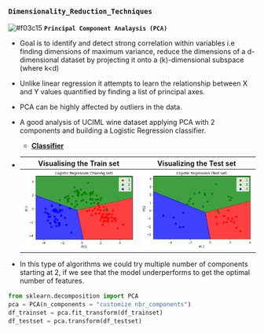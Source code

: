 ### `Dimensionality_Reduction_Techniques`

![#f03c15](https://via.placeholder.com/15/f03c15/000000?text=+) **`Principal Component Analaysis (PCA)`**

- Goal is to identify and detect strong correlation within variables i.e finding dimensions of maximum variance, reduce the dimensions of a d-dimensional dataset by projecting it onto a (k)-dimensional subspace (where k<d)
- Unlike linear regression it attempts to learn the relationship between X and Y values quantified by finding a list of principal axes.
- PCA can be highly affected by outliers in the data.
- A good analysis of UCIML wine dataset applying PCA with 2 components and building a Logistic Regression classifier.
  - [**Classifier**](https://github.com/kuta-ndze/Dimensionality_Reduction_Techniques/blob/main/PCA/PCA.py)
- |                                             **Visualising the Train set**                                              |                                            **Visualizing the Test set**                                            |
  | :--------------------------------------------------------------------------------------------------------------------: | :----------------------------------------------------------------------------------------------------------------: |
  | ![**TrainedVisuals**](https://github.com/kuta-ndze/Dimensionality_Reduction_Techniques/blob/main/PCA/trainvisuals.png) | ![**TestVisuals**](https://github.com/kuta-ndze/Dimensionality_Reduction_Techniques/blob/main/PCA/testvisuals.png) |

- In this type of algorithms we could try multiple number of components starting at 2, if we see that the model underperforms to get the optimal number of features.

```python
from sklearn.decomposition import PCA
pca = PCA(n_components = "customize nbr_components")
df_trainset = pca.fit_transform(df_trainset)
df_testset = pca.transform(df_testset)
```
